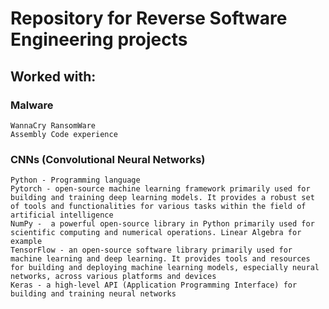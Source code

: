 # Repository for Reverse Software Engineering projects

## Worked with:


### Malware 
    WannaCry RansomWare
    Assembly Code experience

### CNNs (Convolutional Neural Networks)
    Python - Programming language
    Pytorch - open-source machine learning framework primarily used for building and training deep learning models. It provides a robust set of tools and functionalities for various tasks within the field of artificial intelligence
    NumPy -  a powerful open-source library in Python primarily used for scientific computing and numerical operations. Linear Algebra for example
    TensorFlow - an open-source software library primarily used for machine learning and deep learning. It provides tools and resources for building and deploying machine learning models, especially neural networks, across various platforms and devices
    Keras - a high-level API (Application Programming Interface) for building and training neural networks
